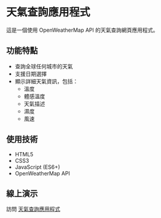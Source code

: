 # 天氣查詢應用程式

這是一個使用 OpenWeatherMap API 的天氣查詢網頁應用程式。

## 功能特點

- 查詢全球任何城市的天氣
- 支援日期選擇
- 顯示詳細天氣資訊，包括：
  - 溫度
  - 體感溫度
  - 天氣描述
  - 濕度
  - 風速

## 使用技術

- HTML5
- CSS3
- JavaScript (ES6+)
- OpenWeatherMap API

## 線上演示

訪問 [天氣查詢應用程式](https://zjt123-coder.github.io/weather-app/)


 
 
